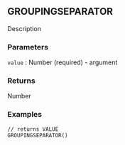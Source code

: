 ## GROUPINGSEPARATOR

Description

### Parameters
`value` : Number (required) - argument

### Returns
Number

### Examples
```
// returns VALUE
GROUPINGSEPARATOR()
```